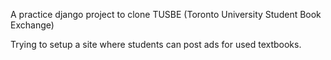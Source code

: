 A practice django project to clone TUSBE (Toronto University Student Book Exchange)

Trying to setup a site where students can post ads for used textbooks. 